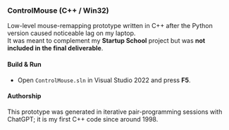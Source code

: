 ### ControlMouse (C++ / Win32)

Low-level mouse-remapping prototype written in C++ after the Python
version caused noticeable lag on my laptop.  
It was meant to complement my **Startup School** project but was **not
included in the final deliverable**.

#### Build & Run
* Open `ControlMouse.sln` in Visual Studio 2022 and press **F5**.

#### Authorship
This prototype was generated in iterative pair-programming sessions with ChatGPT;
it is my first C++ code since around 1998.